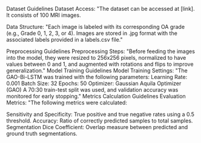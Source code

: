 Dataset Guidelines
Dataset Access:
"The dataset can be accessed at [link]. It consists of 100 MRI images.

Data Structure:
"Each image is labeled with its corresponding OA grade (e.g., Grade 0, 1, 2, 3, or 4). Images are stored in .jpg format with the associated labels provided in a labels.csv file."

Preprocessing Guidelines
Preprocessing Steps:
"Before feeding the images into the model, they were resized to 256x256 pixels, normalized to have values between 0 and 1, and augmented with rotations and flips to improve generalization."
Model Training Guidelines
Model Training Settings:
"The GAO-Bi-LSTM was trained with the following parameters:
Learning Rate: 0.001
Batch Size: 32
Epochs: 50
Optimizer: Gaussian Aquila Optimizer (GAO)
A 70:30 train-test split was used, and validation accuracy was monitored for early stopping."
Metrics Calculation Guidelines
Evaluation Metrics:
"The following metrics were calculated:

Sensitivity and Specificity: True positive and true negative rates using a 0.5 threshold.
Accuracy: Ratio of correctly predicted samples to total samples.
Segmentation Dice Coefficient: Overlap measure between predicted and ground truth segmentations.
